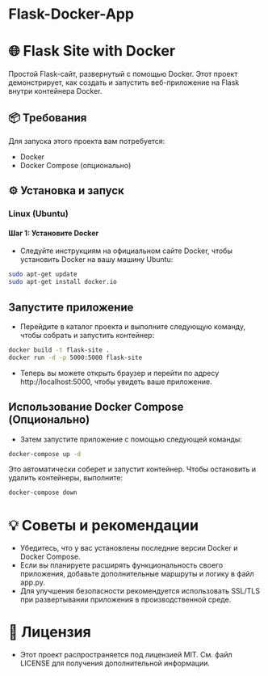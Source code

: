 # Flask-Docker-App

# 🌐 Flask Site with Docker

Простой Flask-сайт, развернутый с помощью Docker. Этот проект демонстрирует, как создать и запустить веб-приложение на Flask внутри контейнера Docker.

## 📦 Требования

Для запуска этого проекта вам потребуется:

- Docker
- Docker Compose (опционально)

## ⚙️ Установка и запуск

### Linux (Ubuntu)

#### Шаг 1: Установите Docker

- Следуйте инструкциям на официальном сайте Docker, чтобы установить Docker на вашу машину Ubuntu:

```bash
sudo apt-get update
sudo apt-get install docker.io
```

## Запустите приложение
- Перейдите в каталог проекта и выполните следующую команду, чтобы собрать и запустить контейнер:

```bash
docker build -t flask-site .
docker run -d -p 5000:5000 flask-site
```
- Теперь вы можете открыть браузер и перейти по адресу http://localhost:5000, чтобы увидеть ваше приложение.

## Использование Docker Compose (Опционально)

- Затем запустите приложение с помощью следующей команды:

```bash
docker-compose up -d
```
Это автоматически соберет и запустит контейнер. Чтобы остановить и удалить контейнеры, выполните:

```bash
docker-compose down
```

# 💡 Советы и рекомендации
- Убедитесь, что у вас установлены последние версии Docker и Docker Compose.
- Если вы планируете расширять функциональность своего приложения, добавьте дополнительные маршруты и логику в файл app.py.
- Для улучшения безопасности рекомендуется использовать SSL/TLS при развертывании приложения в производственной среде.

# 📜 Лицензия

- Этот проект распространяется под лицензией MIT. См. файл LICENSE для получения дополнительной информации.

